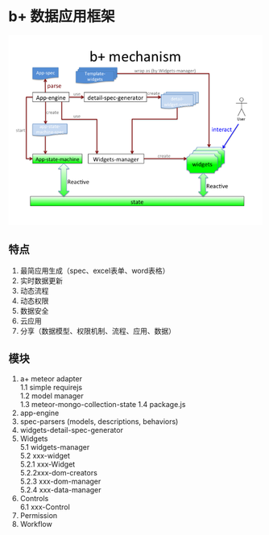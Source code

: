 # b+ 数据应用框架
![](design/b-plus-architecture.png)
## 特点  
1. 最简应用生成（spec、excel表单、word表格）  
2. 实时数据更新  
3. 动态流程   
4. 动态权限    
5. 数据安全  
6. 云应用   
7. 分享（数据模型、权限机制、流程、应用、数据）   

## 模块  
1. a+ meteor adapter     
1.1 simple requirejs    
1.2 model manager   
1.3 meteor-mongo-collection-state 
1.4 package.js    
2. app-engine
3. spec-parsers (models, descriptions, behaviors)
4. widgets-detail-spec-generator
5. Widgets   
5.1 widgets-manager  
5.2 xxx-widget      
5.2.1 xxx-Widget    
5.2.2xxx-dom-creators	
5.2.3 xxx-dom-manager  
5.2.4 xxx-data-manager
6. Controls     
6.1 xxx-Control
7. Permission
8. Workflow